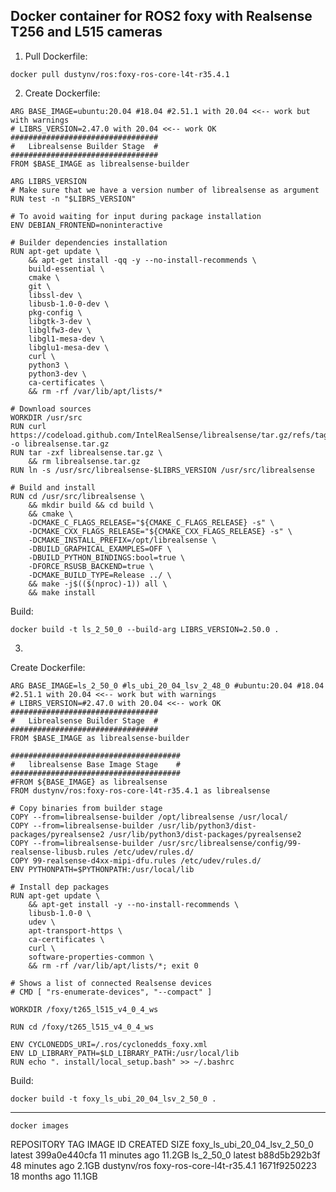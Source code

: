 
## Docker container for ROS2 foxy with Realsense T256 and L515 cameras

1. Pull Dockerfile:

```
docker pull dustynv/ros:foxy-ros-core-l4t-r35.4.1
```

2. Create Dockerfile:
```
ARG BASE_IMAGE=ubuntu:20.04 #18.04 #2.51.1 with 20.04 <<-- work but with warnings
# LIBRS_VERSION=2.47.0 with 20.04 <<-- work OK
#################################
#   Librealsense Builder Stage  #
#################################
FROM $BASE_IMAGE as librealsense-builder

ARG LIBRS_VERSION
# Make sure that we have a version number of librealsense as argument
RUN test -n "$LIBRS_VERSION"

# To avoid waiting for input during package installation
ENV DEBIAN_FRONTEND=noninteractive

# Builder dependencies installation
RUN apt-get update \
    && apt-get install -qq -y --no-install-recommends \
    build-essential \
    cmake \
    git \
    libssl-dev \
    libusb-1.0-0-dev \
    pkg-config \
    libgtk-3-dev \
    libglfw3-dev \
    libgl1-mesa-dev \
    libglu1-mesa-dev \    
    curl \
    python3 \
    python3-dev \
    ca-certificates \
    && rm -rf /var/lib/apt/lists/*

# Download sources
WORKDIR /usr/src
RUN curl https://codeload.github.com/IntelRealSense/librealsense/tar.gz/refs/tags/v$LIBRS_VERSION -o librealsense.tar.gz 
RUN tar -zxf librealsense.tar.gz \
    && rm librealsense.tar.gz 
RUN ln -s /usr/src/librealsense-$LIBRS_VERSION /usr/src/librealsense

# Build and install
RUN cd /usr/src/librealsense \
    && mkdir build && cd build \
    && cmake \
    -DCMAKE_C_FLAGS_RELEASE="${CMAKE_C_FLAGS_RELEASE} -s" \
    -DCMAKE_CXX_FLAGS_RELEASE="${CMAKE_CXX_FLAGS_RELEASE} -s" \
    -DCMAKE_INSTALL_PREFIX=/opt/librealsense \
    -DBUILD_GRAPHICAL_EXAMPLES=OFF \
    -DBUILD_PYTHON_BINDINGS:bool=true \
    -DFORCE_RSUSB_BACKEND=true \
    -DCMAKE_BUILD_TYPE=Release ../ \
    && make -j$(($(nproc)-1)) all \
    && make install 
```

Build:
```
docker build -t ls_2_50_0 --build-arg LIBRS_VERSION=2.50.0 .
```

3.

Create Dockerfile:
```
ARG BASE_IMAGE=ls_2_50_0 #ls_ubi_20_04_lsv_2_48_0 #ubuntu:20.04 #18.04 #2.51.1 with 20.04 <<-- work but with warnings
# LIBRS_VERSION=#2.47.0 with 20.04 <<-- work OK
#################################
#   Librealsense Builder Stage  #
#################################
FROM $BASE_IMAGE as librealsense-builder

######################################
#   librealsense Base Image Stage    #
######################################
#FROM ${BASE_IMAGE} as librealsense
FROM dustynv/ros:foxy-ros-core-l4t-r35.4.1 as librealsense
                 
# Copy binaries from builder stage
COPY --from=librealsense-builder /opt/librealsense /usr/local/
COPY --from=librealsense-builder /usr/lib/python3/dist-packages/pyrealsense2 /usr/lib/python3/dist-packages/pyrealsense2
COPY --from=librealsense-builder /usr/src/librealsense/config/99-realsense-libusb.rules /etc/udev/rules.d/
COPY 99-realsense-d4xx-mipi-dfu.rules /etc/udev/rules.d/
ENV PYTHONPATH=$PYTHONPATH:/usr/local/lib

# Install dep packages
RUN apt-get update \
    && apt-get install -y --no-install-recommends \ 
    libusb-1.0-0 \
    udev \
    apt-transport-https \
    ca-certificates \
    curl \
    software-properties-common \
    && rm -rf /var/lib/apt/lists/*; exit 0

# Shows a list of connected Realsense devices
# CMD [ "rs-enumerate-devices", "--compact" ]

WORKDIR /foxy/t265_l515_v4_0_4_ws

RUN cd /foxy/t265_l515_v4_0_4_ws

ENV CYCLONEDDS_URI=/.ros/cyclonedds_foxy.xml
ENV LD_LIBRARY_PATH=$LD_LIBRARY_PATH:/usr/local/lib
RUN echo ". install/local_setup.bash" >> ~/.bashrc
```

Build:
```
docker build -t foxy_ls_ubi_20_04_lsv_2_50_0 .
```
______________
```
docker images
```
REPOSITORY                        TAG                         IMAGE ID       CREATED          SIZE
foxy_ls_ubi_20_04_lsv_2_50_0      latest                      399a0e440cfa   11 minutes ago   11.2GB
ls_2_50_0                         latest                      b88d5b292b3f   48 minutes ago   2.1GB
dustynv/ros                       foxy-ros-core-l4t-r35.4.1   1671f9250223   18 months ago    11.1GB
```
